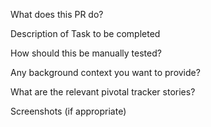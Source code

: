 What does this PR do?

Description of Task to be completed

How should this be manually tested?

Any background context you want to provide?

What are the relevant pivotal tracker stories?

Screenshots (if appropriate)